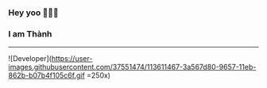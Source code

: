 ### Hey yoo 👋👋👋

### I am **Thành**
---
![Developer](https://user-images.githubusercontent.com/37551474/113611467-3a567d80-9657-11eb-862b-b07b4f105c6f.gif =250x)



<!--
**DaiThanh97/DaiThanh97** is a ✨ _special_ ✨ repository because its `README.md` (this file) appears on your GitHub profile.

Here are some ideas to get you started:

- 🔭 I’m currently working on ...
- 🌱 I’m currently learning ...
- 👯 I’m looking to collaborate on ...
- 🤔 I’m looking for help with ...
- 💬 Ask me about ...
- 📫 How to reach me: ...
- 😄 Pronouns: ...
- ⚡ Fun fact: ...
-->
